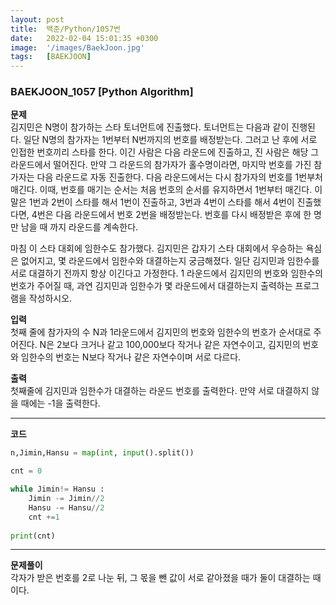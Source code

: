 ```yaml
---
layout: post
title:  백준/Python/1057번
date:   2022-02-04 15:01:35 +0300
image:  '/images/BaekJoon.jpg'
tags:   [BAEKJOON]
---
```


### BAEKJOON_1057 [Python Algorithm] <br/>

**문제** <br/>
김지민은 N명이 참가하는 스타 토너먼트에 진출했다. 토너먼트는 다음과 같이 진행된다. 일단 N명의 참가자는 1번부터 N번까지의 번호를 배정받는다. 그러고 난 후에 서로 인접한 번호끼리 스타를 한다. 이긴 사람은 다음 라운드에 진출하고, 진 사람은 해당 그라운드에서 떨어진다. 만약 그 라운드의 참가자가 홀수명이라면, 마지막 번호를 가진 참가자는 다음 라운드로 자동 진출한다. 다음 라운드에서는 다시 참가자의 번호를 1번부처 매긴다. 이때, 번호를 매기는 순서는 처음 번호의 순서를 유지하면서 1번부터 매긴다. 이 말은 1번과 2번이 스타를 해서 1번이 진출하고, 3번과 4번이 스타를 해서 4번이 진출했다면, 4번은 다음 라운드에서 번호 2번을 배정받는다. 번호를 다시 배정받은 후에 한 명만 남을 때 까지 라운드를 계속한다.<br/>

마침 이 스타 대회에 임한수도 참가했다. 김지민은 갑자기 스타 대회에서 우승하는 욕심은 없어지고, 몇 라운드에서 임한수와 대결하는지 궁금해졌다. 일단 김지민과 임한수를 서로 대결하기 전까지 항상 이긴다고 가정한다. 1 라운드에서 김지민의 번호와 임한수의 번호가 주어질 때, 과연 김지민과 임한수가 몇 라운드에서 대결하는지 출력하는 프로그램을 작성하시오.
<br/>

**입력** <br/>
첫째 줄에 참가자의 수 N과 1라운드에서 김지민의 번호와 임한수의 번호가 순서대로 주어진다. N은 2보다 크거나 같고 100,000보다 작거나 같은 자연수이고, 김지민의 번호와 임한수의 번호는 N보다 작거나 같은 자연수이며 서로 다르다.
<br/>

**출력** <br/>
첫째줄에 김지민과 임한수가 대결하는 라운드 번호를 출력한다. 만약 서로 대결하지 않을 때에는 -1을 출력한다.
<br/>

___

**코드**
```python
n,Jimin,Hansu = map(int, input().split())

cnt = 0

while Jimin!= Hansu :
    Jimin -= Jimin//2
    Hansu -= Hansu//2
    cnt +=1
    
print(cnt)
```
___

**문제풀이** <br/>
각자가 받은 번호를 2로 나눈 뒤, 그 몫을 뺀 값이 서로 같아졌을 때가 둘이 대결하는 때 이다.
<br/>





